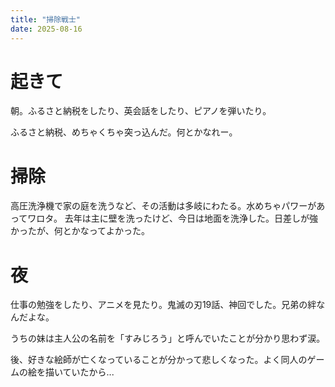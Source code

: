 ```yaml
---
title: "掃除戦士"
date: 2025-08-16
---
```


# 起きて
朝。ふるさと納税をしたり、英会話をしたり、ピアノを弾いたり。

ふるさと納税、めちゃくちゃ突っ込んだ。何とかなれー。

# 掃除
高圧洗浄機で家の庭を洗うなど、その活動は多岐にわたる。水めちゃパワーがあってワロタ。
去年は主に壁を洗ったけど、今日は地面を洗浄した。日差しが強かったが、何とかなってよかった。

# 夜
仕事の勉強をしたり、アニメを見たり。鬼滅の刃19話、神回でした。兄弟の絆なんだよな。

うちの妹は主人公の名前を「すみじろう」と呼んでいたことが分かり思わず涙。

後、好きな絵師が亡くなっていることが分かって悲しくなった。よく同人のゲームの絵を描いていたから...